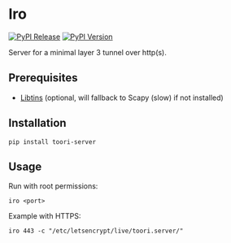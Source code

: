 # Iro 

[![PyPI Release](https://github.com/kokseen1/Iro/actions/workflows/release.yml/badge.svg)](https://github.com/kokseen1/Iro/actions/workflows/release.yml)
[![PyPI Version](https://img.shields.io/pypi/v/toori-server.svg)](https://pypi.python.org/pypi/toori-server/)

Server for a minimal layer 3 tunnel over http(s).

## Prerequisites

- [Libtins](http://libtins.github.io/download/) (optional, will fallback to Scapy (slow) if not installed)

## Installation

```shell
pip install toori-server
```

## Usage

Run with root permissions:

```shell
iro <port>
```

Example with HTTPS:

```shell
iro 443 -c "/etc/letsencrypt/live/toori.server/"
```
